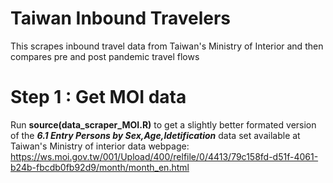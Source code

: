 # Taiwan Inbound Travelers
This scrapes inbound travel data from Taiwan's Ministry of Interior and then compares pre and post pandemic travel flows

# Step 1 : Get MOI data
Run **source(data_scraper_MOI.R)** to get a slightly better formated version of the ***6.1 Entry Persons by Sex,Age,Idetification*** data set available at Taiwan's Ministry of interior data webpage:                   
https://ws.moi.gov.tw/001/Upload/400/relfile/0/4413/79c158fd-d51f-4061-b24b-fbcdb0fb92d9/month/month_en.html

